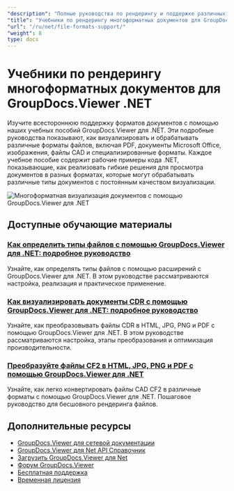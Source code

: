 ```yaml
---
"description": "Полные руководства по рендерингу и поддержке различных форматов документов, включая PDF, Word, Excel, PowerPoint и другие, с помощью GroupDocs.Viewer для .NET."
"title": "Учебники по рендерингу многоформатных документов для GroupDocs.Viewer .NET"
"url": "/ru/net/file-formats-support/"
"weight": 8
type: docs
---
```

# Учебники по рендерингу многоформатных документов для GroupDocs.Viewer .NET

Изучите всестороннюю поддержку форматов документов с помощью наших учебных пособий GroupDocs.Viewer для .NET. Эти подробные руководства показывают, как визуализировать и обрабатывать различные форматы файлов, включая PDF, документы Microsoft Office, изображения, файлы CAD и специализированные форматы. Каждое учебное пособие содержит рабочие примеры кода .NET, показывающие, как реализовать гибкие решения для просмотра документов в разных форматах, которые могут обрабатывать различные типы документов с постоянным качеством визуализации.

![Многоформатная визуализация документов с помощью GroupDocs.Viewer для .NET](/viewer/file-formats-support/image.png)

## Доступные обучающие материалы

### [Как определить типы файлов с помощью GroupDocs.Viewer для .NET: подробное руководство](./groupdocs-viewer-net-file-type-detection-tutorial/)
Узнайте, как определять типы файлов с помощью расширений с GroupDocs.Viewer для .NET. В этом руководстве рассматриваются настройка, реализация и практическое применение.

### [Как визуализировать документы CDR с помощью GroupDocs.Viewer для .NET: подробное руководство](./render-cdr-groupdocs-viewer-net/)
Узнайте, как преобразовывать файлы CDR в HTML, JPG, PNG и PDF с помощью GroupDocs.Viewer для .NET. В этом руководстве рассматриваются настройка, этапы преобразования и оптимизация производительности.

### [Преобразуйте файлы CF2 в HTML, JPG, PNG и PDF с помощью GroupDocs.Viewer для .NET](./render-cf2-files-groupdocs-viewer-net/)
Узнайте, как легко конвертировать файлы CAD CF2 в различные форматы с помощью GroupDocs.Viewer для .NET. Пошаговое руководство для бесшовного рендеринга файлов.

## Дополнительные ресурсы

- [GroupDocs.Viewer для сетевой документации](https://docs.groupdocs.com/viewer/net/)
- [GroupDocs.Viewer для Net API Справочник](https://reference.groupdocs.com/viewer/net/)
- [Загрузить GroupDocs.Viewer для Net](https://releases.groupdocs.com/viewer/net/)
- [Форум GroupDocs.Viewer](https://forum.groupdocs.com/c/viewer/9)
- [Бесплатная поддержка](https://forum.groupdocs.com/)
- [Временная лицензия](https://purchase.groupdocs.com/temporary-license/)
